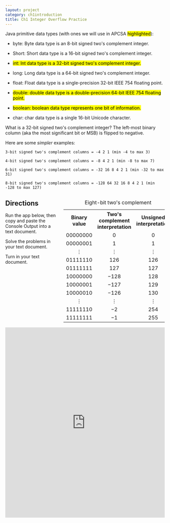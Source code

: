 ```yaml
---
layout: project
category: ch1introduction
title: Ch1 Integer Overflow Practice
---
```


Java primitive data types (with ones we will use in APCSA <mark>highlighted</mark>):

  - byte: Byte data type is an 8-bit signed two's complement integer.

  - Short: Short data type is a 16-bit signed two's complement integer.

  - <mark>int: Int data type is a 32-bit signed two's complement integer.</mark>

  - long: Long data type is a 64-bit signed two's complement integer.

  - float: Float data type is a single-precision 32-bit IEEE 754 floating point.

  - <mark>double: double data type is a double-precision 64-bit IEEE 754 floating point.</mark>

  - <mark>boolean: boolean data type represents one bit of information.</mark>

  - char: char data type is a single 16-bit Unicode character.

What is a 32-bit signed two's complement integer? The left-most binary column (aka the most significant bit or MSB) is flipped to negative.

Here are some *simpler* examples:
```
3-bit signed two's complement columns = -4 2 1 (min -4 to max 3)

4-bit signed two's complement columns = -8 4 2 1 (min -8 to max 7)

6-bit signed two's complement columns = -32 16 8 4 2 1 (min -32 to max 31)

8-bit signed two's complement columns = -128 64 32 16 8 4 2 1 (min -128 to max 127)
```

<table class="wikitable" style="float:right; width: 20em; margin-left: 1em; text-align:center">
<caption>Eight-bit two's complement
</caption>
<tbody><tr>
<th>Binary value
</th>
<th>Two's complement interpretation
</th>
<th>Unsigned interpretation
</th></tr>
<tr>
<td>00000000</td>
<td>0</td>
<td>0
</td></tr>
<tr>
<td>00000001</td>
<td>1</td>
<td>1
</td></tr>
<tr>
<td>⋮</td>
<td>⋮</td>
<td>⋮
</td></tr>
<tr>
<td>01111110</td>
<td>126</td>
<td>126
</td></tr>
<tr>
<td>01111111</td>
<td>127</td>
<td>127
</td></tr>
<tr>
<td>10000000</td>
<td>−128</td>
<td>128
</td></tr>
<tr>
<td>10000001</td>
<td>−127</td>
<td>129
</td></tr>
<tr>
<td>10000010</td>
<td>−126</td>
<td>130
</td></tr>
<tr>
<td>⋮</td>
<td>⋮</td>
<td>⋮
</td></tr>
<tr>
<td>11111110</td>
<td>−2</td>
<td>254
</td></tr>
<tr>
<td>11111111</td>
<td>−1</td>
<td>255
</td></tr></tbody></table>

## Directions

  Run the app below, then copy and paste the Console Output into a text document.

  Solve the problems in your text document.

  Turn in your text document.

<iframe height="600px" width="100%" src="https://repl.it/@JustinRiley1/IntOverflowGenerator?lite=true&outputonly=1" scrolling="no" frameborder="no" allowtransparency="true" allowfullscreen="true" sandbox="allow-forms allow-pointer-lock allow-popups allow-same-origin allow-scripts allow-modals"></iframe>
